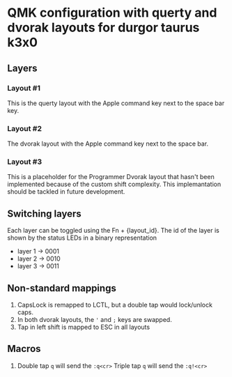# QMK configuration with querty and dvorak layouts for durgor taurus k3x0

## Layers

### Layout #1

This is the querty layout with the Apple command key next to the space bar key.

### Layout #2

The dvorak layout with the Apple command key next to the space bar.

### Layout #3

This is a placeholder for the Programmer Dvorak layout that hasn't been implemented because
of the custom shift complexity. This implemantation should be tackled in future development.

## Switching layers

Each layer can be toggled using the Fn + {layout_id}. The id of the layer is shown
by the status LEDs in a binary representation
 - layer 1               -> 0001
 - layer 2               -> 0010
 - layer 3               -> 0011

## Non-standard mappings

1. CapsLock is remapped to LCTL, but a double tap would lock/unlock caps.
2. In both dvorak layouts, the `'` and `;` keys are swapped.
3. Tap in left shift is mapped to ESC in all layouts

## Macros

1. Double tap `q` will send the `:q<cr>`
   Triple tap `q` will send the `:q!<cr>`
